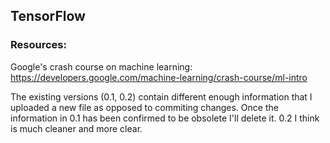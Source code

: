 ## TensorFlow

### Resources:
Google's crash course on machine learning: https://developers.google.com/machine-learning/crash-course/ml-intro 

The existing versions (0.1, 0.2) contain different enough information that I uploaded a new file as opposed to commiting changes. Once the information in 0.1 has been confirmed to be obsolete I'll delete it. 0.2 I think is much cleaner and more clear.
